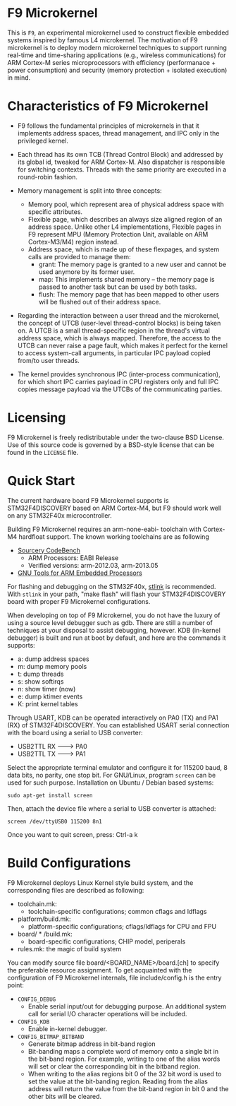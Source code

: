 F9 Microkernel
==============

This is `F9`, an experimental microkernel used to construct flexible embedded
systems inspired by famous L4 microkernel. The motivation of F9 microkernel
is to deploy modern microkernel techniques to support running real-time and
time-sharing applications (e.g., wireless communications) for ARM Cortex-M
series microprocessors with efficiency (performanace + power consumption) and
security (memory protection + isolated execution) in mind.


Characteristics of F9 Microkernel
=================================

* F9 follows the fundamental principles of microkernels in that it implements
  address spaces, thread management, and IPC only in the privileged kernel.

* Each thread has its own TCB (Thread Control Block) and addressed by its
  global id, tweaked for ARM Cortex-M. Also dispatcher is responsible for
  switching contexts. Threads with the same priority are executed in a
  round-robin fashion.

* Memory management is split into three concepts:
  - Memory pool, which represent area of physical address space with specific
    attributes.
  - Flexible page, which describes an always size aligned region of an address
    space. Unlike other L4 implementations, Flexible pages in F9 represent MPU
    (Memory Protection Unit, available on ARM Cortex-M3/M4) region instead.
  - Address space, which is made up of these flexpages, and system calls are
    provided to manage them:
    + grant: The memory page is granted to a new user and cannot be used
      anymore by its former user.
    + map: This implements shared memory – the memory page is passed to
      another task but can be used by both tasks.
    + flush: The memory page that has been mapped to other users will be
      flushed out of their address space.

* Regarding the interaction between a user thread and the microkernel, the
  concept of UTCB (user-level thread-control blocks) is being taken on. A UTCB
  is a small thread-specific region in the thread's virtual address space,
  which is always mapped. Therefore, the access to the UTCB can never raise a
  page fault, which makes it perfect for the kernel to access system-call
  arguments, in particular IPC payload copied from/to user threads.

* The kernel provides synchronous IPC (inter-process communication), for which
  short IPC carries payload in CPU registers only and full IPC copies message
  payload via the UTCBs of the communicating parties.


Licensing
=========

F9 Microkernel is freely redistributable under the two-clause BSD License.
Use of this source code is governed by a BSD-style license that can be found
in the `LICENSE` file.


Quick Start
===========

The current hardware board F9 Microkernel supports is STM32F4DISCOVERY based
on ARM Cortex-M4, but F9 should work well on any STM32F40x microcontroller.

Building F9 Microkernel requires an arm-none-eabi- toolchain with Cortex-M4
hardfloat support. The known working toolchains are as following
* [Sourcery CodeBench](http://www.mentor.com/embedded-software/sourcery-tools/sourcery-codebench/editions/lite-edition/)
  - ARM Processors: EABI Release
  - Verified versions: arm-2012.03, arm-2013.05
* [GNU Tools for ARM Embedded Processors](https://launchpad.net/gcc-arm-embedded)

For flashing and debugging on the STM32F40x, [stlink](https://github.com/texane/stlink) is recommended.
With `stlink` in your path, "make flash" will flash your STM32F4DISCOVERY
board with proper F9 Microkernel configurations.

When developing on top of F9 Microkernel, you do not have the luxury of using
a source level debugger such as gdb. There are still a number of techniques at
your disposal to assist debugging, however. KDB (in-kernel debugger) is built and
run at boot by default, and here are the commands it supports:

* a: dump address spaces
* m: dump memory pools
* t: dump threads
* s: show softirqs
* n: show timer (now)
* e: dump ktimer events
* K: print kernel tables

Through USART, KDB can be operated interactively on PA0 (TX) and PA1 (RX) of
STM32F4DISCOVERY. You can established USART serial connection with the board
using a serial to USB converter:

* USB2TTL RX ---> PA0
* USB2TTL TX ---> PA1

Select the appropriate terminal emulator and configure it for 115200 baud,
8 data bits, no parity, one stop bit. For GNU/Linux, program `screen` can be
used for such purpose. Installation on Ubuntu / Debian based systems:

    sudo apt-get install screen

Then, attach the device file where a serial to USB converter is attached:

    screen /dev/ttyUSB0 115200 8n1

Once you want to quit screen, press: Ctrl-a k


Build Configurations
====================

F9 Microkernel deploys Linux Kernel style build system, and the corresponding
files are described as following:

* toolchain.mk:
  - toolchain-specific configurations; common cflags and ldflags
* platform/build.mk:
  - platform-specific configurations; cflags/ldflags for CPU and FPU
* board/ * /build.mk:
  - board-specific configurations; CHIP model, periperals
* rules.mk: the magic of build system

You can modify source file board/<BOARD_NAME>/board.[ch] to specify the
preferable resource assignment. To get acquainted with the configuration of
F9 Microkernel internals, file include/config.h is the entry point:

* `CONFIG_DEBUG`
  - Enable serial input/out for debugging purpose. An additional system call
    for serial I/O character operations will be included.
* `CONFIG_KDB`
  - Enable in-kernel debugger.
* `CONFIG_BITMAP_BITBAND`
  - Generate bitmap address in bit-band region
  - Bit-banding maps a complete word of memory onto a single bit in the
    bit-band region. For example, writing to one of the alias words will set
    or clear the corresponding bit in the bitband region.
  - When writing to the alias regions bit 0 of the 32 bit word is used to set
    the value at the bit-banding region. Reading from the alias address will
    return the value from the bit-band region in bit 0 and the other bits will
    be cleared.
